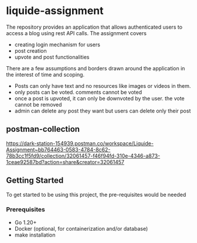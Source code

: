 # liquide-assignment
The repository provides an application that allows authenticated users to access a blog using rest API calls.
The assignment covers
* creating login mechanism for users
* post creation
* upvote and post functionalities

There are a few assumptions and borders drawn around the application in the interest of time and scoping. 
* Posts can only have text and no resources like images or videos in them.
* only posts can be voted. comments cannot be voted
* once a post is upvoted, it can only be downvoted by the user. the vote cannot be removed
* admin can delete any post they want but users can delete only their post 

## postman-collection
https://dark-station-154939.postman.co/workspace/Liquide-Assignment~bb764463-0583-4784-8c62-78b3cc1f5fd9/collection/32061457-f46f94fd-310e-4346-a873-1ceae92587bd?action=share&creator=32061457

## Getting Started

To get started to be using this project, the pre-requisites would be needed

### Prerequisites
- Go 1.20+
- Docker (optional, for containerization and/or database)
- make installation
